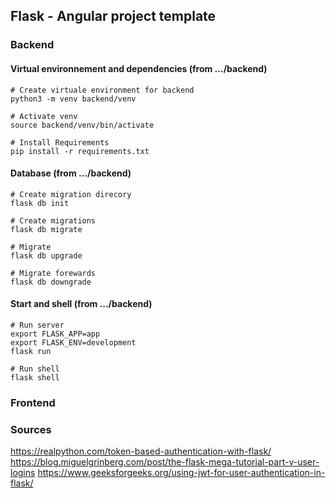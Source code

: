 ## Flask - Angular project template


### Backend
#### Virtual environnement and dependencies (from .../backend)
```
# Create virtuale environment for backend
python3 -m venv backend/venv

# Activate venv
source backend/venv/bin/activate

# Install Requirements 
pip install -r requirements.txt
```

#### Database (from .../backend)
```
# Create migration direcory
flask db init

# Create migrations
flask db migrate

# Migrate
flask db upgrade

# Migrate forewards
flask db downgrade
```

#### Start and shell (from .../backend)
```
# Run server
export FLASK_APP=app
export FLASK_ENV=development
flask run

# Run shell
flask shell
```

### Frontend

### Sources
https://realpython.com/token-based-authentication-with-flask/
https://blog.miguelgrinberg.com/post/the-flask-mega-tutorial-part-v-user-logins
https://www.geeksforgeeks.org/using-jwt-for-user-authentication-in-flask/